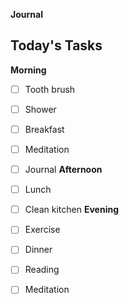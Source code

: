 **Journal**

## Today's Tasks

**Morning**
- [ ] Tooth brush
- [ ] Shower
- [ ] Breakfast
- [ ] Meditation
- [ ] Journal
**Afternoon**
- [ ] Lunch
- [ ] Clean kitchen
**Evening**
- [ ] Exercise
- [ ] Dinner
- [ ] Reading
- [ ] Meditation



